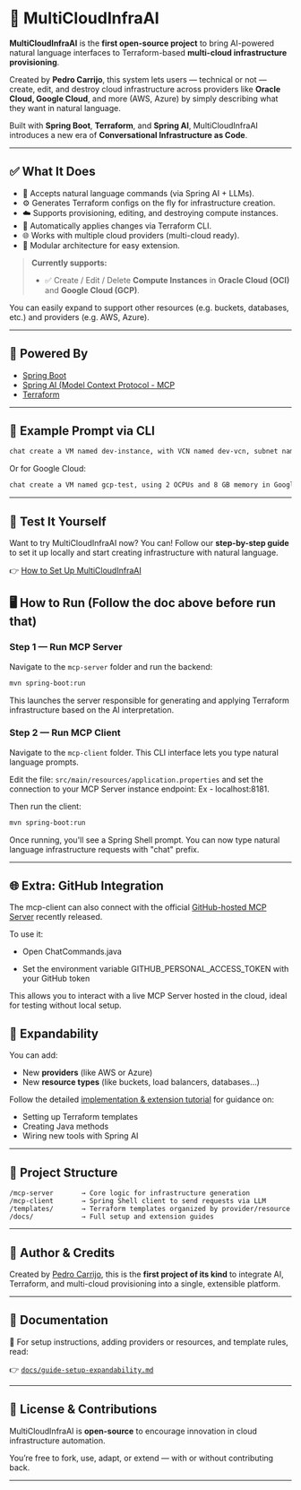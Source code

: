 
# 🚀 MultiCloudInfraAI

**MultiCloudInfraAI** is the **first open-source project** to bring AI-powered natural language interfaces to Terraform-based **multi-cloud infrastructure provisioning**.

Created by **Pedro Carrijo**, this system lets users — technical or not — create, edit, and destroy cloud infrastructure across providers like **Oracle Cloud, Google Cloud**, and more (AWS, Azure) by simply describing what they want in natural language.

Built with **Spring Boot**, **Terraform**, and **Spring AI**, MultiCloudInfraAI introduces a new era of **Conversational Infrastructure as Code**.

---

## ✅ What It Does

- 💬 Accepts natural language commands (via Spring AI + LLMs).
- ⚙️ Generates Terraform configs on the fly for infrastructure creation.
- ☁️ Supports provisioning, editing, and destroying compute instances.
- 🔄 Automatically applies changes via Terraform CLI.
- 🌐 Works with multiple cloud providers (multi-cloud ready).
- 🧱 Modular architecture for easy extension.

> **Currently supports:**
> - ✅ Create / Edit / Delete **Compute Instances** in **Oracle Cloud (OCI)** and **Google Cloud (GCP)**.

You can easily expand to support other resources (e.g. buckets, databases, etc.) and providers (e.g. AWS, Azure).

---

## 🧠 Powered By

- [Spring Boot](https://spring.io/projects/spring-boot)
- [Spring AI (Model Context Protocol - MCP](https://docs.spring.io/spring-ai/reference/)
- [Terraform](https://www.terraform.io/)

---

## 🧪 Example Prompt via CLI

```bash
chat create a VM named dev-instance, with VCN named dev-vcn, subnet named dev-subnet, using 2 OCPUs and 4 GB memory in Oracle Cloud under compartment oci-dev-compartment
```

Or for Google Cloud:

```bash
chat create a VM named gcp-test, using 2 OCPUs and 8 GB memory in Google Cloud
```

---
## 🧪 Test It Yourself

Want to try MultiCloudInfraAI now? You can! Follow our **step-by-step guide** to set it up locally and start creating infrastructure with natural language.

👉 [How to Set Up MultiCloudInfraAI](docs/guide-setup-expandability.md)

## 🖥️ How to Run (Follow the doc above before run that)

### Step 1 — Run MCP Server

Navigate to the `mcp-server` folder and run the backend:

```bash
mvn spring-boot:run
```

This launches the server responsible for generating and applying Terraform infrastructure based on the AI interpretation.

### Step 2 — Run MCP Client

Navigate to the `mcp-client` folder. This CLI interface lets you type natural language prompts.

Edit the file: `src/main/resources/application.properties` and set the connection to your MCP Server instance endpoint: Ex - localhost:8181.

Then run the client:

```bash
mvn spring-boot:run
```

Once running, you'll see a Spring Shell prompt. You can now type natural language infrastructure requests with "chat" prefix.

---

## 🌐 Extra: GitHub Integration
The mcp-client can also connect with the official [GitHub-hosted MCP Server](https://github.com/github/github-mcp-server) recently released.

To use it:

- Open ChatCommands.java

- Set the environment variable GITHUB_PERSONAL_ACCESS_TOKEN with your GitHub token

This allows you to interact with a live MCP Server hosted in the cloud, ideal for testing without local setup.

## 🔄 Expandability

You can add:

- New **providers** (like AWS or Azure)
- New **resource types** (like buckets, load balancers, databases...)

Follow the detailed [implementation & extension tutorial](docs/guide-setup-expandability.md) for guidance on:

- Setting up Terraform templates
- Creating Java methods
- Wiring new tools with Spring AI

---

## 📁 Project Structure

```
/mcp-server       → Core logic for infrastructure generation
/mcp-client       → Spring Shell client to send requests via LLM
/templates/       → Terraform templates organized by provider/resource
/docs/            → Full setup and extension guides
```

---

## 🪪 Author & Credits

Created by [Pedro Carrijo](https://github.com/pedrocarrijo), this is the **first project of its kind** to integrate AI, Terraform, and multi-cloud provisioning into a single, extensible platform.

---

## 📘 Documentation

📖 For setup instructions, adding providers or resources, and template rules, read:

👉 [`docs/guide-setup-expandability.md`](docs/guide-setup-expandability.md)

---

## 📢 License & Contributions

MultiCloudInfraAI is **open-source** to encourage innovation in cloud infrastructure automation.

You’re free to fork, use, adapt, or extend — with or without contributing back.

---

